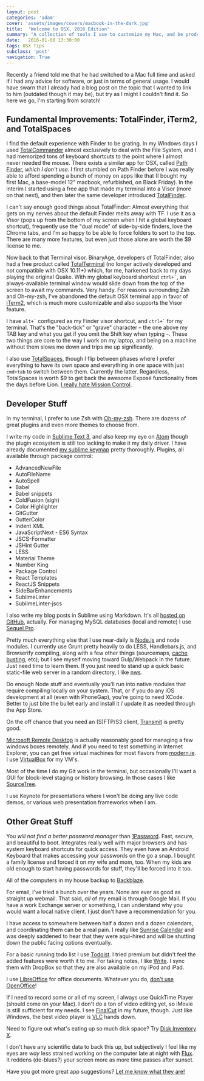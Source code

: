 ```yaml
---
layout: post
categories: 'adam'
cover: 'assets/images/covers/macbook-in-the-dark.jpg'
title:  'Welcome to OSX, 2016 Edition'
summary: "A collection of tools I use to customize my Mac, and be productive as a web developer on a day to day basis."
date:   2016-01-08 13:30:00
tags: OSX Tips
subclass: 'post'
navigation: True
---
```


Recently a friend told me that he had switched to a Mac full time and asked if I had any advice for software, or just in terms of general usage. I would have swarn that I already had a blog post on the topic that I wanted to link to him (outdated though it may be), but try as I might I couldn't find it. So here we go, I'm starting from scratch!

## Fundamental Improvements: TotalFinder, iTerm2, and TotalSpaces

I find the default experience with Finder to be grating. In my Windows days I used [TotalCommander][tcmd] almost exclusively to deal with the File System, and I had memorized tons of keyboard shortcuts to the point where I almost never needed the mouse. There exists a similar app for OSX, called [Path Finder][pathfinder], _which I don't use._ I first stumbled on Path Finder before I was really able to afford spending a bunch of money on apps like that (I bought my first Mac, a base-model 12" macbook, refurbished, on Black Friday). In the interim I started using a free app that made my terminal into a Visor (more on that next), and then later the same developer introduced [TotalFinder][totalfinder].

I can't say enough good things about TotalFinder: Almost everything that gets on my nerves about the default Finder melts away with TF. I use it as a Visor (pops up from the bottom of my screen when I hit a global keyboard shortcut), frequently use the "dual mode" of side-by-side finders, love the Chrome tabs, and I'm _so_ happy to be able to force folders to sort to the top. There are many more features, but even just those alone are worth the $9 license to me.

Now back to that Terminal visor. BinaryAge, developers of TotalFinder, also had a free product called [TotalTerminal][totalterminal] (no longer actively developed and not compatible with OSX 10.11+) which, for me, harkened back to my days playing the original Quake. With my global keyboard shortcut <code>ctrl+`</code>, an always-available terminal window would slide down from the top of the screen to await my commands. Very handy. For reasons surrounding Zsh and Oh-my-zsh, I've abandoned the default OSX terminal app in favor of [iTerm2][iterm], which is much more customizable and also supports the Visor feature.

I have <code>alt+&grave;</code> configured as my Finder visor shortcut, and <code>ctrl+&grave;</code> for my terminal. That's the "back-tick" or "grave" character &ndash; the one above my TAB key and what you get if you omit the Shift key when typing `~`. These two things are core to the way I work on my laptop, and being on a machine without them slows me down and trips me up significantly.

I also use [TotalSpaces][totalspaces], though I flip between phases where I prefer everything to have its own space and everything in one space with just `cmd+tab` to switch between them. Currently the latter. Regardless, TotalSpaces is worth $9 to get back the awesome Exposé functionality from the days before Lion. [I really hate Mission Control][expose].

## Developer Stuff

In my terminal, I prefer to use Zsh with [Oh-my-zsh][omz]. There are dozens of great plugins and even more themes to choose from.

I write my code in [Sublime Text 3][sublime], and also keep my eye on [Atom][atom] though the plugin ecosystem is still too lacking to make it my daily driver. I have already documented [my sublime keymap][keymap] pretty thoroughly. Plugins, all available through package control:

- AdvancedNewFile
- AutoFileName
- AutoSpell
- Babel
- Babel snippets
- ColdFusion (sigh)
- Color Highlighter
- GitGutter
- GutterColor
- Indent XML
- JavaScriptNext - ES6 Syntax
- JSCS-Formatter
- JSHint Gutter
- LESS
- Material Theme
- Number King
- Package Control
- React Templates
- ReactJS Snippets
- SideBarEnhancements
- SublimeLinter
- SublimeLinter-jscs

I also write my blog posts in Sublime using Markdown. It's all [hosted on GitHub][blog], actually. For managing MySQL databases (local and remote) I use [Sequel Pro][sql].

Pretty much everything else that I use near-daily is [Node.js][node] and node modules. I currently use Grunt pretty heavily to do LESS, Handlebars.js, and Browserify compiling, along with a few other things (sourcemaps, [cache busting][cache], etc); but I see myself moving toward Gulp/Webpack in the future. Just need time to learn them. If you just need to stand up a quick basic static-file web server in a random directory, I like [nws][nws].

Do enough Node stuff and eventually you'll run into native modules that require compiling locally on your system. That, or if you do any iOS development at all (even with PhoneGap), you're going to need XCode. Better to just bite the bullet early and install it / update it as needed through the App Store.

On the off chance that you need an (S)FTP/S3 client, [Transmit][transmit] is pretty good.

[Microsoft Remote Desktop][rdp] is actually reasonably good for managing a few windows boxes remotely. And if you need to test something in Internet Explorer, you can get free virtual machines for most flavors from [modern.ie](https://dev.windows.com/en-us/microsoft-edge/tools/vms/mac/). I use [VirtualBox][virtualbox] for my VM's.

Most of the time I do my Git work in the terminal, but occasionally I'll want a GUI for block-level staging or history browsing. In those cases I like [SourceTree][sourcetree].

I use Keynote for presentations where I won't be doing any live code demos, or various web presentation frameworks when I am.

## Other Great Stuff

You _will not find a better password manager_ than [1Password][1p]. Fast, secure, and beautiful to boot. Integrates really well with major browsers and has system keyboard shortcuts for quick access. They even have an Android Keyboard that makes accessing your passwords on the go a snap. I bought a family license and forced it on my wife and mom, too. When my kids are old enough to start having passwords for stuff, they'll be forced into it too.

All of the computers in my house backup to [Backblaze][backblaze].

For email, I've tried a bunch over the years. None are ever as good as straight up webmail. That said, _all_ of my email is through Google Mail. If you have a work Exchange server or something, I can understand why you would want a local native client. I just don't have a recommendation for you.

I have access to somewhere between half a dozen and a dozen calendars, and coordinating them can be a real pain. I really like [Sunrise Calendar][sunrise] and was deeply saddened to hear that they were aqui-hired and will be shutting down the public facing options eventually.

For a basic running todo list I use [Todoist][todoist]. I tried premium but didn't feel the added features were worth it to me. For taking notes, I like [Write][write]. I sync them with DropBox so that they are also available on my iPod and iPad.

I use [LibreOffice][libre] for office documents. Whatever you do, [don't use OpenOffice][notoo]!

If I need to record some or all of my screen, I always use QuickTime Player (should come on your Mac). I don't do a ton of video editing yet, so iMovie is still sufficient for my needs. I see [FinalCut][finalcut] in my future, though. Just like Windows, the best video player is [VLC][vlc] hands down.

Need to figure out what's eating up so much disk space? Try [Disk Inventory X][dix].

I don't have any scientific data to back this up, but subjectively I feel like my eyes are _way_ less strained working on the computer late at night with [Flux][flux]. It reddens (de-blues?) your screen more as more time passes after sunset.

Have you got more great app suggestions? [Let me know what they are!][twitter]

[tcmd]: http://www.ghisler.com/
[pathfinder]: http://www.cocoatech.com/pathfinder/
[totalfinder]: http://totalfinder.binaryage.com/
[totalterminal]: http://totalterminal.binaryage.com/
[iterm]: https://www.iterm2.com/
[totalspaces]: http://totalspaces.binaryage.com/
[expose]: http://fusiongrokker.com/post/what-i-hate-about-osx-lion-s-mission-control
[omz]: http://ohmyz.sh/
[sublime]: http://www.sublimetext.com/3
[atom]: https://atom.io/
[keymap]: http://fusiongrokker.com/post/my-sublime-keymap-common-kb-shortcuts
[sql]: http://www.sequelpro.com/
[blog]: https://github.com/atuttle/blog
[node]: https://nodejs.org/
[cache]: http://adamtuttle.codes/modern-cache-busting-for-the-platforms-of-yeasteryear/
[nws]: https://github.com/knpwrs/nws
[transmit]: https://panic.com/transmit/
[rdp]: https://itunes.apple.com/us/app/microsoft-remote-desktop/id715768417?mt=12
[virtualbox]: https://www.virtualbox.org/wiki/Downloads
[sourcetree]: https://www.sourcetreeapp.com/
[1p]: https://agilebits.com/onepassword
[backblaze]: https://www.backblaze.com/
[sunrise]: https://calendar.sunrise.am/
[todoist]: https://en.todoist.com/
[write]: http://writeapp.net/mac/
[libre]: https://www.libreoffice.org/
[notoo]: http://www.theguardian.com/technology/askjack/2015/sep/03/switch-openoffice-libreoffice-or-microsoft-office
[finalcut]: http://www.apple.com/final-cut-pro/
[vlc]: http://www.videolan.org/vlc/index.html
[dix]: http://www.derlien.com/
[flux]: https://justgetflux.com/
[twitter]: https://twitter.com/adamtuttle
